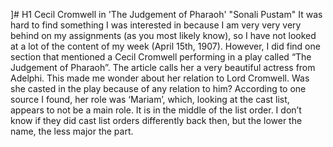 ]# H1 Cecil Cromwell in 'The Judgement of Pharaoh'
"Sonali Pustam"
It was hard to find something I was interested in because I am very very very behind on my assignments (as you most likely know), so I have not looked at a lot of the content of my week (April 15th, 1907). However, I did find one section that mentioned a Cecil Cromwell performing in a play called “The Judgement of Pharaoh”. The article calls her a very beautiful actress from Adelphi. This made me wonder about her relation to Lord Cromwell. Was she casted in the play because of any relation to him? According to one source I found, her role was ‘Mariam’, which, looking at the cast list, appears to not be a main role. It is in the middle of the list order. I don’t know if they did cast list orders differently back then, but the lower the name, the less major the part.
